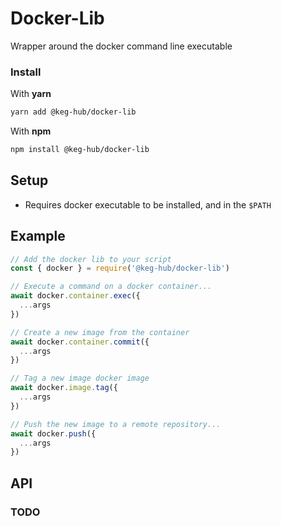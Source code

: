 # Docker-Lib
Wrapper around the docker command line executable

### Install
With **yarn**
```bash
yarn add @keg-hub/docker-lib
```
With **npm**
```bash
npm install @keg-hub/docker-lib
```

## Setup
* Requires docker executable to be installed, and in the `$PATH`

## Example
```js
// Add the docker lib to your script
const { docker } = require('@keg-hub/docker-lib')

// Execute a command on a docker container...
await docker.container.exec({
  ...args
})

// Create a new image from the container
await docker.container.commit({
  ...args
})

// Tag a new image docker image
await docker.image.tag({
  ...args
})

// Push the new image to a remote repository...
await docker.push({
  ...args
})
```

## API
### TODO
